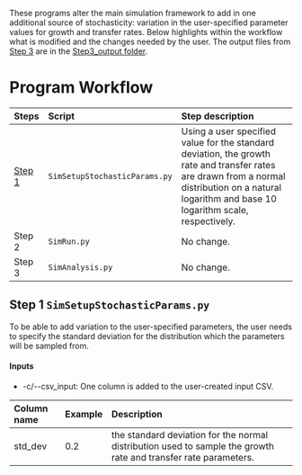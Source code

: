 These programs alter the main simulation framework to add in one additional source of stochasticity: variation in the user-specified parameter values for growth and transfer rates. Below highlights within the workflow what is modified and the changes needed by the user. The output files from [Step 3](#Step-3) are in the [Step3_output folder](https://github.com/livkosterlitz/LDM/tree/main/Simulations/Extension_variable_parameters/Step3_output). 

# Program Workflow

|Steps| Script |Step description|
| :--- | :--- | :--- |
| [Step 1](#Step-1) | `SimSetupStochasticParams.py` | Using a user specified value for the standard deviation, the growth rate and transfer rates are drawn from a normal distribution on a natural logarithm and base 10 logarithm scale, respectively. |
| Step 2 | `SimRun.py` | No change. |
| Step 3 | `SimAnalysis.py` | No change.  |

## <a name="Step-1"></a> **Step 1** `SimSetupStochasticParams.py`

To be able to add variation to the user-specified parameters, the user needs to specify the standard deviation for the distribution which the parameters will be sampled from. 

#### Inputs
* -c/--csv_input: One column is added to the user-created input CSV.

| Column name | Example | Description | 
| :--- | :--- | :--- |
| std_dev | 0.2 | the standard deviation for the normal distribution used to sample the growth rate and transfer rate parameters. |

